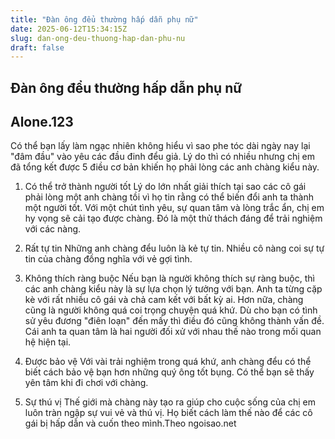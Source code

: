 ```yaml
---
title: "Đàn ông đểu thường hấp dẫn phụ nữ"
date: 2025-06-12T15:34:15Z
slug: dan-ong-deu-thuong-hap-dan-phu-nu
draft: false
---
```


## Đàn ông đểu thường hấp dẫn phụ nữ

## Alone.123

Có thể bạn lấy làm ngạc nhiên không hiểu vì sao phe tóc dài ngày nay lại "đâm đầu" vào yêu các đầu đinh đểu giả. Lý do thì có nhiều nhưng chị em đã tổng kết được 5 điều cơ bản khiến họ phải lòng các anh chàng kiểu này.

1. Có thể trở thành người tốt
Lý do lớn nhất giải thích tại sao các cô gái phải lòng một anh chàng tồi vì họ tin rằng có thể biến đổi anh ta thành một người tốt. Với một chút tình yêu, sự quan tâm và lòng trắc ẩn, chị em hy vọng sẽ cải tạo được chàng. Đó là một thử thách đáng để trải nghiệm với các nàng.
2. Rất tự tin
Những anh chàng đểu luôn là kẻ tự tin. Nhiều cô nàng coi sự tự tin của chàng đồng nghĩa với vẻ gợi tình.

3. Không thích ràng buộc
Nếu bạn là người không thích sự ràng buộc, thì các anh chàng kiểu này là sự lựa chọn lý tưởng với bạn. Anh ta từng cặp kè với rất nhiều cô gái và chả cam kết với bất kỳ ai. Hơn nữa, chàng cũng là người không quá coi trọng chuyện quá khứ. Dù cho bạn có tình sử yêu đương "điên loạn" đến mấy thì điều đó cũng không thành vấn đề. Cái anh ta quan tâm là hai người đối xử với nhau thế nào trong mối quan hệ hiện tại.
4. Được bảo vệ
Với vài trải nghiệm trong quá khứ, anh chàng đểu có thể biết cách bảo vệ bạn hơn những quý ông tốt bụng. Có thể bạn sẽ thấy yên tâm khi đi chơi với chàng.
5. Sự thú vị
Thế giới mà chàng này tạo ra giúp cho cuộc sống của chị em luôn tràn ngập sự vui vẻ và thú vị. Họ biết cách làm thế nào để các cô gái bị hấp dẫn và cuốn theo mình.Theo ngoisao.net